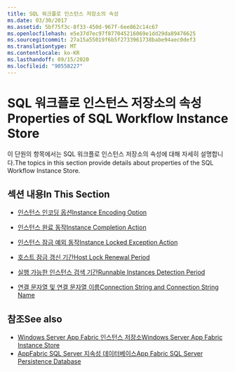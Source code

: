 ```yaml
---
title: SQL 워크플로 인스턴스 저장소의 속성
ms.date: 03/30/2017
ms.assetid: 5bf75f3c-8f33-450d-967f-6ee862c14c67
ms.openlocfilehash: e5e37d7ec97f877045216069e1dd29da89476625
ms.sourcegitcommit: 27a15a55019f6b5f2733961738babe94aec0def3
ms.translationtype: MT
ms.contentlocale: ko-KR
ms.lasthandoff: 09/15/2020
ms.locfileid: "90558227"
---
```

# <a name="properties-of-sql-workflow-instance-store"></a><span data-ttu-id="bdd52-102">SQL 워크플로 인스턴스 저장소의 속성</span><span class="sxs-lookup"><span data-stu-id="bdd52-102">Properties of SQL Workflow Instance Store</span></span>
<span data-ttu-id="bdd52-103">이 단원의 항목에서는 SQL 워크플로 인스턴스 저장소의 속성에 대해 자세히 설명합니다.</span><span class="sxs-lookup"><span data-stu-id="bdd52-103">The topics in this section provide details about properties of the SQL Workflow Instance Store.</span></span>  
  
## <a name="in-this-section"></a><span data-ttu-id="bdd52-104">섹션 내용</span><span class="sxs-lookup"><span data-stu-id="bdd52-104">In This Section</span></span>  
  
- [<span data-ttu-id="bdd52-105">인스턴스 인코딩 옵션</span><span class="sxs-lookup"><span data-stu-id="bdd52-105">Instance Encoding Option</span></span>](instance-encoding-option.md)  
  
- [<span data-ttu-id="bdd52-106">인스턴스 완료 동작</span><span class="sxs-lookup"><span data-stu-id="bdd52-106">Instance Completion Action</span></span>](instance-completion-action.md)  
  
- [<span data-ttu-id="bdd52-107">인스턴스 잠금 예외 동작</span><span class="sxs-lookup"><span data-stu-id="bdd52-107">Instance Locked Exception Action</span></span>](instance-locked-exception-action.md)  
  
- [<span data-ttu-id="bdd52-108">호스트 잠금 갱신 기간</span><span class="sxs-lookup"><span data-stu-id="bdd52-108">Host Lock Renewal Period</span></span>](host-lock-renewal-period.md)  
  
- [<span data-ttu-id="bdd52-109">실행 가능한 인스턴스 검색 기간</span><span class="sxs-lookup"><span data-stu-id="bdd52-109">Runnable Instances Detection Period</span></span>](runnable-instances-detection-period.md)  
  
- [<span data-ttu-id="bdd52-110">연결 문자열 및 연결 문자열 이름</span><span class="sxs-lookup"><span data-stu-id="bdd52-110">Connection String and Connection String Name</span></span>](connection-string-and-connection-string-name.md)  
  
## <a name="see-also"></a><span data-ttu-id="bdd52-111">참조</span><span class="sxs-lookup"><span data-stu-id="bdd52-111">See also</span></span>

- <span data-ttu-id="bdd52-112">[Windows Server App Fabric 인스턴스 저장소](/previous-versions/appfabric/ff383417(v=azure.10))</span><span class="sxs-lookup"><span data-stu-id="bdd52-112">[Windows Server App Fabric Instance Store](/previous-versions/appfabric/ff383417(v=azure.10))</span></span>
- <span data-ttu-id="bdd52-113">[AppFabric SQL Server 지속성 데이터베이스](/previous-versions/appfabric/ee790819(v=azure.10))</span><span class="sxs-lookup"><span data-stu-id="bdd52-113">[App Fabric SQL Server Persistence Database](/previous-versions/appfabric/ee790819(v=azure.10))</span></span>

